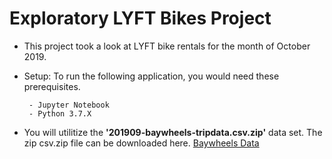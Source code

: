 # Exploratory LYFT Bikes Project

 - This project took a look at LYFT bike rentals for the month of October 2019.  

 - Setup: To run the following application, you would need these prerequisites.
 
        - Jupyter Notebook 
        - Python 3.7.X

 - You will utilitize the **'201909-baywheels-tripdata.csv.zip'** data set.  The zip csv.zip file can be downloaded here.   [Baywheels Data](https://s3.amazonaws.com/baywheels-data/index.html)
